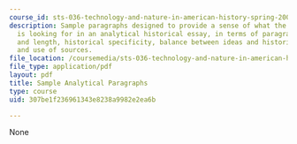 ```yaml
---
course_id: sts-036-technology-and-nature-in-american-history-spring-2008
description: Sample paragraphs designed to provide a sense of what the instructor
  is looking for in an analytical historical essay, in terms of paragraph structure
  and length, historical specificity, balance between ideas and historical details,
  and use of sources.
file_location: /coursemedia/sts-036-technology-and-nature-in-american-history-spring-2008/307be1f236961343e8238a9982e2ea6b_sample_analytica.pdf
file_type: application/pdf
layout: pdf
title: Sample Analytical Paragraphs
type: course
uid: 307be1f236961343e8238a9982e2ea6b

---
```

None